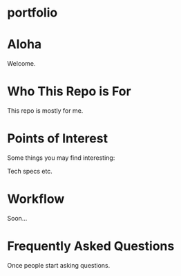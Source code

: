 portfolio
=========

# Aloha
Welcome.

# Who This Repo is For
This repo is mostly for me.

# Points of Interest

Some things you may find interesting:

Tech specs etc.

# Workflow

Soon...

# Frequently Asked Questions

Once people start asking questions.
